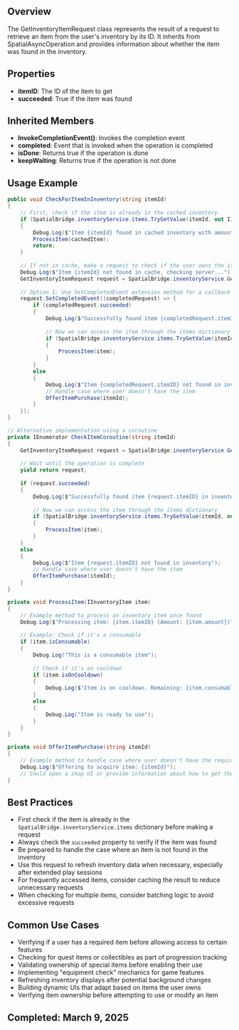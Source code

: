 ## Overview
The GetInventoryItemRequest class represents the result of a request to retrieve an item from the user's inventory by its ID. It inherits from SpatialAsyncOperation and provides information about whether the item was found in the inventory.

## Properties
- **itemID**: The ID of the item to get
- **succeeded**: True if the item was found

## Inherited Members
- **InvokeCompletionEvent()**: Invokes the completion event
- **completed**: Event that is invoked when the operation is completed
- **isDone**: Returns true if the operation is done
- **keepWaiting**: Returns true if the operation is not done

## Usage Example
```csharp
public void CheckForItemInInventory(string itemId)
{
    // First, check if the item is already in the cached inventory
    if (SpatialBridge.inventoryService.items.TryGetValue(itemId, out IInventoryItem cachedItem))
    {
        Debug.Log($"Item {itemId} found in cached inventory with amount: {cachedItem.amount}");
        ProcessItem(cachedItem);
        return;
    }
    
    // If not in cache, make a request to check if the user owns the item
    Debug.Log($"Item {itemId} not found in cache, checking server...");
    GetInventoryItemRequest request = SpatialBridge.inventoryService.GetItem(itemId);
    
    // Option 1: Use SetCompletedEvent extension method for a callback
    request.SetCompletedEvent((completedRequest) => {
        if (completedRequest.succeeded)
        {
            Debug.Log($"Successfully found item {completedRequest.itemID} in inventory");
            
            // Now we can access the item through the items dictionary
            if (SpatialBridge.inventoryService.items.TryGetValue(itemId, out IInventoryItem item))
            {
                ProcessItem(item);
            }
        }
        else
        {
            Debug.Log($"Item {completedRequest.itemID} not found in inventory");
            // Handle case where user doesn't have the item
            OfferItemPurchase(itemId);
        }
    });
}

// Alternative implementation using a coroutine
private IEnumerator CheckItemCoroutine(string itemId)
{
    GetInventoryItemRequest request = SpatialBridge.inventoryService.GetItem(itemId);
    
    // Wait until the operation is complete
    yield return request;
    
    if (request.succeeded)
    {
        Debug.Log($"Successfully found item {request.itemID} in inventory");
        
        // Now we can access the item through the items dictionary
        if (SpatialBridge.inventoryService.items.TryGetValue(itemId, out IInventoryItem item))
        {
            ProcessItem(item);
        }
    }
    else
    {
        Debug.Log($"Item {request.itemID} not found in inventory");
        // Handle case where user doesn't have the item
        OfferItemPurchase(itemId);
    }
}

private void ProcessItem(IInventoryItem item)
{
    // Example method to process an inventory item once found
    Debug.Log($"Processing item: {item.itemID} (Amount: {item.amount})");
    
    // Example: Check if it's a consumable
    if (item.isConsumable)
    {
        Debug.Log("This is a consumable item");
        
        // Check if it's on cooldown
        if (item.isOnCooldown)
        {
            Debug.Log($"Item is on cooldown. Remaining: {item.consumableCooldownRemaining} seconds");
        }
        else
        {
            Debug.Log("Item is ready to use");
        }
    }
}

private void OfferItemPurchase(string itemId)
{
    // Example method to handle case where user doesn't have the required item
    Debug.Log($"Offering to acquire item: {itemId}");
    // Could open a shop UI or provide information about how to get the item
}
```

## Best Practices
- First check if the item is already in the `SpatialBridge.inventoryService.items` dictionary before making a request
- Always check the `succeeded` property to verify if the item was found
- Be prepared to handle the case where an item is not found in the inventory
- Use this request to refresh inventory data when necessary, especially after extended play sessions
- For frequently accessed items, consider caching the result to reduce unnecessary requests
- When checking for multiple items, consider batching logic to avoid excessive requests

## Common Use Cases
- Verifying if a user has a required item before allowing access to certain features
- Checking for quest items or collectibles as part of progression tracking
- Validating ownership of special items before enabling their use
- Implementing "equipment check" mechanics for game features
- Refreshing inventory displays after potential background changes
- Building dynamic UIs that adapt based on items the user owns
- Verifying item ownership before attempting to use or modify an item

## Completed: March 9, 2025